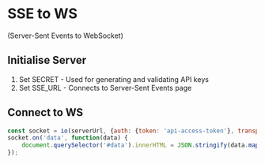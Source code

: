 # SSE to WS
(Server-Sent Events to WebSocket)

## Initialise Server

1) Set SECRET - Used for generating and validating API keys
2) Set SSE_URL - Connects to Server-Sent Events page 



## Connect to WS
```js
const socket = io(serverUrl, {auth: {token: 'api-access-token'}, transports: ['websocket'], rejectUnauthorized: false});
socket.on('data', function(data) {
	document.querySelector('#data').innerHTML = JSON.stringify(data.map(x=>x.title));
});
```